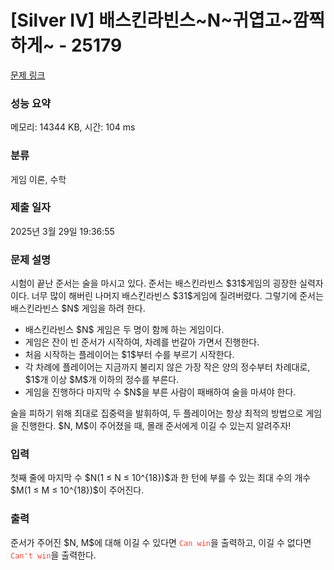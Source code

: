 # [Silver IV] 배스킨라빈스~N~귀엽고~깜찍하게~ - 25179 

[문제 링크](https://www.acmicpc.net/problem/25179) 

### 성능 요약

메모리: 14344 KB, 시간: 104 ms

### 분류

게임 이론, 수학

### 제출 일자

2025년 3월 29일 19:36:55

### 문제 설명

<p>시험이 끝난 준서는 술을 마시고 있다. 준서는 배스킨라빈스 $31$게임의 굉장한 실력자이다. 너무 많이 해버린 나머지 배스킨라빈스 $31$게임에 질려버렸다. 그렇기에 준서는 배스킨라빈스 $N$ 게임을 하려 한다.</p>

<ul>
	<li>배스킨라빈스 $N$ 게임은 두 명이 함께 하는 게임이다.</li>
	<li>게임은 잔이 빈 준서가 시작하여, 차례를 번갈아 가면서 진행한다.</li>
	<li>처음 시작하는 플레이어는 $1$부터 수를 부르기 시작한다.</li>
	<li>각 차례에 플레이어는 지금까지 불리지 않은 가장 작은 양의 정수부터 차례대로, $1$개 이상 $M$개 이하의 정수를 부른다.</li>
	<li>게임을 진행하다 마지막 수 $N$을 부른 사람이 패배하여 술을 마셔야 한다.</li>
</ul>

<p>술을 피하기 위해 최대로 집중력을 발휘하여, 두 플레이어는 항상 최적의 방법으로 게임을 진행한다. $N, M$이 주어졌을 때, 몰래 준서에게 이길 수 있는지 알려주자!</p>

### 입력 

 <p>첫째 줄에 마지막 수 $N(1 ≤ N ≤ 10^{18})$과 한 턴에 부를 수 있는 최대 수의 개수 $M(1 ≤ M ≤ 10^{18})$이 주어진다.</p>

### 출력 

 <p>준서가 주어진 $N, M$에 대해 이길 수 있다면 <span style="color:#e74c3c;"><code>Can win</code></span>을 출력하고, 이길 수 없다면 <span style="color:#e74c3c;"><code>Can't win</code></span>을 출력한다.</p>

